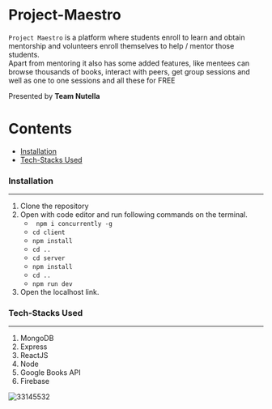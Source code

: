 # Project-Maestro
`Project Maestro` is a platform where
students enroll to learn and obtain
mentorship and volunteers enroll
themselves to help / mentor those
students. <br/>
Apart from mentoring it also has
some added features, like mentees
can browse thousands of books,
interact with peers, get group
sessions and well as one to one
sessions and all these for FREE

Presented by <b>Team Nutella</b>


Contents
========

 * [Installation](#installation)
 * [Tech-Stacks Used](#Tech-Stacks-Used)


### Installation
---

1. Clone the repository
2. Open with code editor and run following commands on the terminal.
    + ` npm i concurrently -g`
    + ` cd client `
    + ` npm install `
    + ` cd .. `
    + ` cd server `
    + ` npm install `
    + ` cd .. `
    + ` npm run dev `
3. Open the localhost link.

### Tech-Stacks Used
---
<ol>
<li>MongoDB
<li>Express
<br/>
<li>ReactJS
<br/>
<li>Node
<br/>
<li>Google Books API
<br/>
<li>Firebase
</ol>

![33145532](https://user-images.githubusercontent.com/64356997/151372268-009074e4-b105-49d0-b053-006c89bf430f.png)

